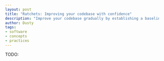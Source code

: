 ```yaml
---
layout: post
title: "Ratchets: Improving your codebase with confidence"
description: "Improve your codebase gradually by establishing a baseline and never going back"
author: Dusty
tags:
- software
- concepts
- practices
---
```


TODO: 
